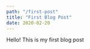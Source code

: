 ```yaml
---
path: "/first-post"
title: "First Blog Post"
date: 2020-02-20
---
```


Hello! This is my first blog post
